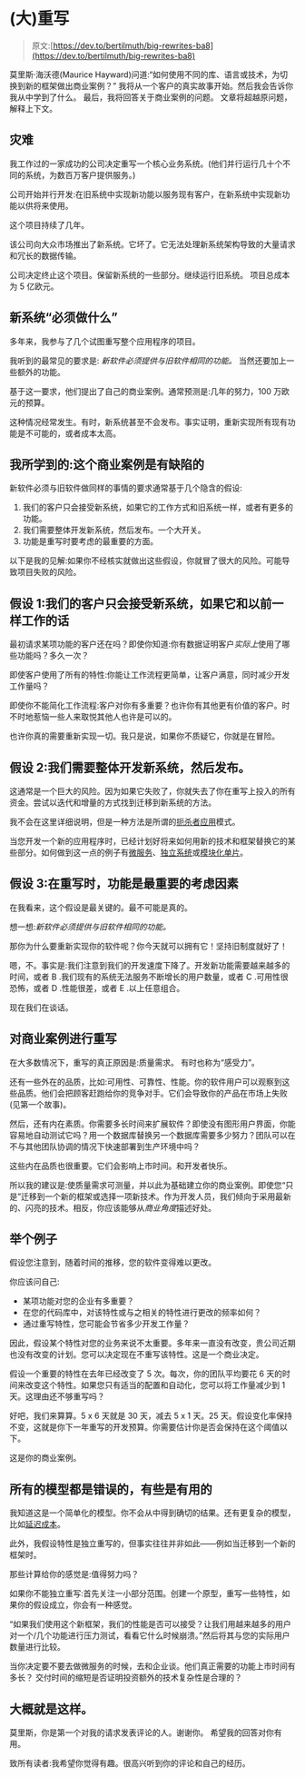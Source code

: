 # (大)重写

> 原文:[https://dev.to/bertilmuth/big-rewrites-ba8](https://dev.to/bertilmuth/big-rewrites-ba8)

莫里斯·海沃德(Maurice Hayward)问道:“如何使用不同的库、语言或技术，为切换到新的框架做出商业案例？”
我将从一个客户的真实故事开始。然后我会告诉你我从中学到了什么。
最后，我将回答关于商业案例的问题。
文章将超越原问题，解释上下文。

## [](#the-disaster)灾难

我工作过的一家成功的公司决定重写一个核心业务系统。(他们并行运行几十个不同的系统，为数百万客户提供服务。)

公司开始并行开发:在旧系统中实现新功能以服务现有客户，在新系统中实现新功能以供将来使用。

这个项目持续了几年。

该公司向大众市场推出了新系统。它坏了。它无法处理新系统架构导致的大量请求和冗长的数据传输。

公司决定终止这个项目。保留新系统的一些部分。继续运行旧系统。
项目总成本为 5 亿欧元。

## [](#what-the-new-system-must-do)新系统“必须做什么”

多年来，我参与了几个试图重写整个应用程序的项目。

我听到的最常见的要求是:
*新软件必须提供与旧软件相同的功能。*
当然还要加上一些额外的功能。

基于这一要求，他们提出了自己的商业案例。通常预测是:几年的努力，100 万欧元的预算。

这种情况经常发生。有时，新系统甚至不会发布。事实证明，重新实现所有现有功能是不可能的，或者成本太高。

## 我所学到的:这个商业案例是有缺陷的

新软件必须与旧软件做同样的事情的要求通常基于几个隐含的假设:

1.  我们的客户只会接受新系统，如果它的工作方式和旧系统一样，或者有更多的功能。
2.  我们需要整体开发新系统，然后发布。一个大开关。
3.  功能是重写时要考虑的最重要的方面。

以下是我的见解:如果你不经核实就做出这些假设，你就冒了很大的风险。可能导致项目失败的风险。

## 假设 1:我们的客户只会接受新系统，如果它和以前一样工作的话

最初请求某项功能的客户还在吗？即使你知道:你有数据证明客户*实际上*使用了哪些功能吗？多久一次？

即使客户使用了所有的特性:你能让工作流程更简单，让客户满意，同时减少开发工作量吗？

即使你不能简化工作流程:客户对你有多重要？也许你有其他更有价值的客户。时不时地惹恼一些人来取悦其他人也许是可以的。

也许你真的需要重新实现一切。我只是说，如果你不质疑它，你就是在冒险。

## [](#assumption-2-we-need-to-develop-the-new-system-as-a-whole-and-then-release-it)假设 2:我们需要整体开发新系统，然后发布。

这通常是一个巨大的风险。因为如果它失败了，你就失去了你在重写上投入的所有资金。尝试以迭代和增量的方式找到迁移到新系统的方法。

我不会在这里详细说明，但是一种方法是所谓的[扼杀者应用](https://www.martinfowler.com/bliki/StranglerApplication.html)模式。

当您开发一个新的应用程序时，已经计划好将来如何用新的技术和框架替换它的某些部分。如何做到这一点的例子有[微服务](https://martinfowler.com/articles/microservices.html)、[独立系统](http://scs-architecture.org/)或[模块化单片](https://www.youtube.com/watch?v=kbKxmEeuvc4)。

## 假设 3:在重写时，功能是最重要的考虑因素

在我看来，这个假设是最关键的。最不可能是真的。

想一想:*新软件必须提供与旧软件相同的功能。*

那你为什么要重新实现你的软件呢？你今天就可以拥有它！坚持旧制度就好了！

嗯，不。事实是:我们注意到我们的开发速度下降了。开发新功能需要越来越多的时间，或者
B .我们现有的系统无法服务不断增长的用户数量，或者
C .可用性很恐怖，或者
D .性能很差，或者
E .以上任意组合。

现在我们在谈话。

## [](#the-business-case-for-a-rewrite)对商业案例进行重写

在大多数情况下，重写的真正原因是:质量需求。
有时也称为“感受力”。

还有一些外在的品质，比如:可用性、可靠性、性能。你的软件用户可以观察到这些品质。他们会把顾客赶跑给你的竞争对手。它们会导致你的产品在市场上失败(见第一个故事)。

然后，还有内在素质。你需要多长时间来扩展软件？即使没有图形用户界面，你能容易地自动测试它吗？用一个数据库替换另一个数据库需要多少努力？团队可以在不与其他团队协调的情况下快速部署到生产环境中吗？

这些内在品质也很重要。它们会影响上市时间。和开发者快乐。

所以我的建议是:使质量需求可测量，并以此为基础建立你的商业案例。即使您“只是”迁移到一个新的框架或选择一项新技术。作为开发人员，我们倾向于采用最新的、闪亮的技术。相反，你应该能够从*商业角度*描述好处。

## [](#an-example)举个例子

假设您注意到，随着时间的推移，您的软件变得难以更改。

你应该问自己:

*   某项功能对您的企业有多重要？
*   在您的代码库中，对该特性或与之相关的特性进行更改的频率如何？
*   通过重写特性，您可能会节省多少开发工作量？

因此，假设某个特性对您的业务来说不太重要。多年来一直没有改变，贵公司近期也没有改变的计划。您可以决定现在不重写该特性。这是一个商业决定。

假设一个重要的特性在去年已经改变了 5 次。每次，你的团队平均要花 6 天的时间来改变这个特性。如果您只有适当的配置和自动化，您可以将工作量减少到 1 天。这理由还不够重写吗？

好吧，我们来算算。5 x 6 天就是 30 天，减去 5 x 1 天。25 天。假设变化率保持不变，这就是你下一年重写的开发预算。你需要估计你是否会保持在这个阈值以下。

这是你的商业案例。

## [](#all-models-are-wrong-some-are-useful)所有的模型都是错误的，有些是有用的

我知道这是一个简单化的模型。你不会从中得到确切的结果。还有更复杂的模型，比如[延迟成本](https://en.wikipedia.org/wiki/Cost_of_delay)。

此外，我假设特性是独立重写的，但事实往往并非如此——例如当迁移到一个新的框架时。

那些计算给你的感觉是:值得努力吗？

如果你不能独立重写:首先关注一小部分范围。创建一个原型，重写一些特性，如果你的假设成立，你会有一种感觉。

“如果我们使用这个新框架，我们的性能是否可以接受？让我们用越来越多的用户对一个/几个功能进行压力测试，看看它什么时候崩溃。”然后将其与您的实际用户数量进行比较。

当你决定要不要去做微服务的时候，去和企业谈。他们真正需要的功能上市时间有多长？
交付时间的缩短是否证明投资额外的技术复杂性是合理的？

## [](#thats-about-it)大概就是这样。

莫里斯，你是第一个对我的请求发表评论的人。谢谢你。
希望我的回答对你有用。

致所有读者:我希望你觉得有趣。很高兴听到你的评论和自己的经历。